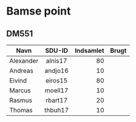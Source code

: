 # Bamse point
## DM551

| Navn		  | SDU-ID  | Indsamlet	 | Brugt |
| ------------- | :-----: |   ----------: | ----- |
| Alexander     | alnis17 |            80 |       |
| Andreas       | andjo16 |            10 |       |
| Eivind        | eiros15 |            80 |       |
| Marcus        | moell17 |            10 |       |
| Rasmus        | rbart17 |            20 |       |
| Thomas        | thbuh17 |            10 |       |

